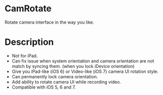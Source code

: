 CamRotate
==========

Rotate camera interface in the way you like.

Description
==========

- Not for iPad.
- Can fix issue when system orientation and camera orientation are not match by syncing them. (when you lock iDevice orientation)
- Give you iPad-like (iOS 6) or Video-like (iOS 7) camera UI rotation style. 
- Can permanently lock camera orientation.
- Add ability to rotate camera UI while recording video.
- Compatible with iOS 5, 6 and 7.